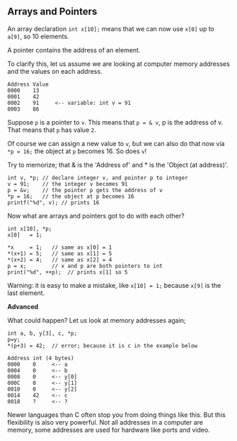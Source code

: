 ## Arrays and Pointers

An array declaration ```int x[10];``` means that we can now use ```x[0]``` up to ```a[9]```, so 10 elements.

A pointer contains the address of an element.

To clarify this, let us assume we are looking at computer memory addresses and the values on each address.

```
Address Value
0000    13
0001    42    
0002    91     <-- variable: int v = 91
0003    86
```

Suppose ```p``` is a pointer to ```v```. This means that ```p = & v```, p is the address of v. That means that ```p``` has value ```2```.

Of course we can assign a new value to ```v```, but we can also do that now via ```*p = 16;``` the object at ```p``` becomes 16. So does ```v```!

Try to memorize; that & is the 'Address of' and * is the 'Object (at address)'.

```
int v, *p; // declare integer v, and pointer p to integer
v = 91;    // the integer v becomes 91
p = &v;    // the pointer p gets the address of v
*p = 16;   // the object at p becomes 16
printf("%d", v); // prints 16
```

Now what are arrays and pointers got to do with each other?

```
int x[10], *p;
x[0]   = 1;

*x     = 1;   // same as x[0] = 1
*(x+1) = 5;   // same as x[1] = 5
*(x+2) = 4;   // same as x[2] = 4
p = x;        // x and p are both pointers to int
print("%d", ++p);  // prints x[1] so 5
```

Warning: it is easy to make a mistake, like ```x[10] = 1;``` because ```x[9]``` is the last element.


**Advanced**

What could happen? Let us look at memory addresses again;
```
int a, b, y[3], c, *p;
p=y;
*(p+3) = 42;  // error; because it is c in the example below

Address int (4 bytes)
0000    0     <-- a
0004    0     <-- b
0008    0     <-- y[0]
000C    0     <-- y[1]
0010    0     <-- y[2]
0014    42    <-- c
0018    ?     <-- ?
```

Newer languages than C often stop you from doing things like this. But this flexibility is also very powerful. Not all addresses in a computer are memory, some addresses are used for hardware like ports and video.
